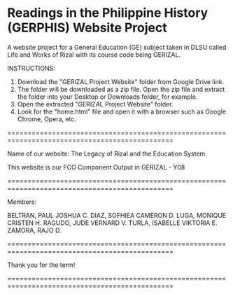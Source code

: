 # Readings in the Philippine History (GERPHIS) Website Project

A website project for a General Education (GE) subject taken in DLSU called Life and Works of Rizal with its course code being GERIZAL.

INSTRUCTIONS:

1. Download the "GERIZAL Project Website" folder from Google Drive link. 
2. The folder will be downloaded as a zip file. Open the zip file and extract the folder into
your Desktop or Downloads folder, for example. 
3. Open the extracted "GERIZAL Project Website" folder.
4. Look for the "home.html" file and open it with a browser such as Google Chrome, Opera, etc.

===============================================================================================

Name of our website: The Legacy of Rizal and the Education System

This website is our FCO Component Output in GERIZAL - Y08

===============================================================================================

Members:

BELTRAN, PAUL JOSHUA C.
DIAZ, SOFHIEA CAMERON D.
LUGA, MONIQUE CRISTEN H.
RAGUDO, JUDE VERNARD V.
TURLA, ISABELLE VIKTORIA E.
ZAMORA, RAJO D.

===============================================================================================

Thank you for the term!

===============================================================================================
